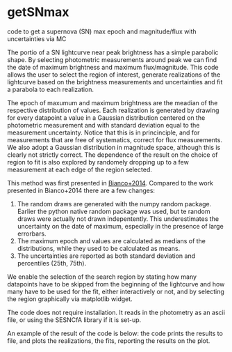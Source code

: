 # getSNmax
code to get a supernova (SN) max epoch and magnitude/flux with uncertainties via MC

The portio of a SN lightcurve near peak brightness has a simple parabolic shape. By selecting photometric measurements around peak we can find the date of maximum brightness and maximum flux/magnitude. This code allows the user to select the region of interest, generate realizations of the lightcurve based on the brightness measurements and uncertainties and fit a parabola to each realization. 

The epoch of maxumum and maximum brightness are the meadian of the respective distribution of values. 
Each realization is generated by drawing for every datapoint a value in a Gaussian distribution centered on the photometric measurement and with standard deviation equal to the measurement uncertainty. Notice that this is in princinciple, and for measurements that are free of systematics, correct for flux measurements. We also adopt a Gaussian distribution in magnitude space, although this is clearly not strictly correct.
The dependence of the result on the choice of region to fit is also explored by randomely dropping up to a few measurement at each edge of the region selected.

This method was first presented in [Bianco+2014](http://adsabs.harvard.edu/abs/2014ApJS..213...19B).
Compared to the work presented in Bianco+2014 there are a few changes:

1. The random draws are generated with the numpy random package. Earlier the python native random package was used, but te random draws were actually not drawn indepentently. This underestimates the uncertainty on the date of maximum, especially in the presence of large errorbars.
2. The maximum epoch and values are calculated as medians of the distributions, while they used to be calculated as means.
3. The uncertainties are reported as both standard deviation and percentiles (25th, 75th).


We enable the selection of the search region by stating how many datapoints have to be skipped from the beginning of the lightcurve and how many have to be used for the fit, either interactively or not, and by selecting the region graphically via matplotlib widget. 

The code does not require installation. It reads in the photometry as an ascii file, or using the SESNCfA library if it is set-up.

An example of the result of the code is below: the code prints the results to file, and plots the realizations, the fits, reporting the results on the plot.
